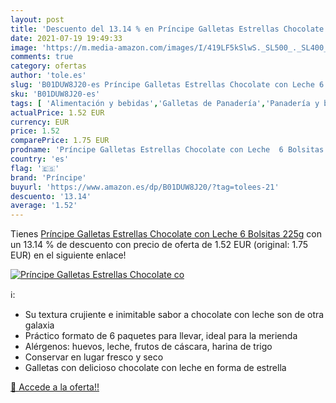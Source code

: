 ```yaml
---
layout: post
title: 'Descuento del 13.14 % en Príncipe Galletas Estrellas Chocolate co'
date: 2021-07-19 19:49:33
image: 'https://m.media-amazon.com/images/I/419LF5kSlwS._SL500_._SL400_.jpg'
comments: true
category: ofertas
author: 'tole.es'
slug: 'B01DUW8J20-es Príncipe Galletas Estrellas Chocolate con Leche 6 Bolsitas...'
sku: 'B01DUW8J20-es'
tags: [ 'Alimentación y bebidas','Galletas de Panadería','Panadería y bollería','chocolate','príncipe', ]
actualPrice: 1.52 EUR
currency: EUR
price: 1.52
comparePrice: 1.75 EUR
prodname: 'Príncipe Galletas Estrellas Chocolate con Leche  6 Bolsitas  225g'
country: 'es'
flag: '🇪🇸'
brand: 'Príncipe'
buyurl: 'https://www.amazon.es/dp/B01DUW8J20/?tag=tolees-21'
descuento: '13.14'
average: '1.52'
---
```


Tienes [Príncipe Galletas Estrellas Chocolate con Leche  6 Bolsitas  225g](https://www.amazon.es/dp/B01DUW8J20/?tag=tolees-21) con un 13.14 % de descuento con precio de oferta de 1.52 EUR (original: 1.75 EUR) en el siguiente enlace!

[![Príncipe Galletas Estrellas Chocolate co](https://m.media-amazon.com/images/I/419LF5kSlwS._SL500_._SL400_.jpg)](https://www.amazon.es/dp/B01DUW8J20/?tag=tolees-21)

ℹ️:

- Su textura crujiente e inimitable sabor a chocolate con leche son de otra galaxia
- Práctico formato de 6 paquetes para llevar, ideal para la merienda
- Alérgenos: huevos, leche, frutos de cáscara, harina de trigo
- Conservar en lugar fresco y seco
- Galletas con delicioso chocolate con leche en forma de estrella

[🛒 Accede a la oferta!!](https://www.amazon.es/dp/B01DUW8J20/?tag=tolees-21)
